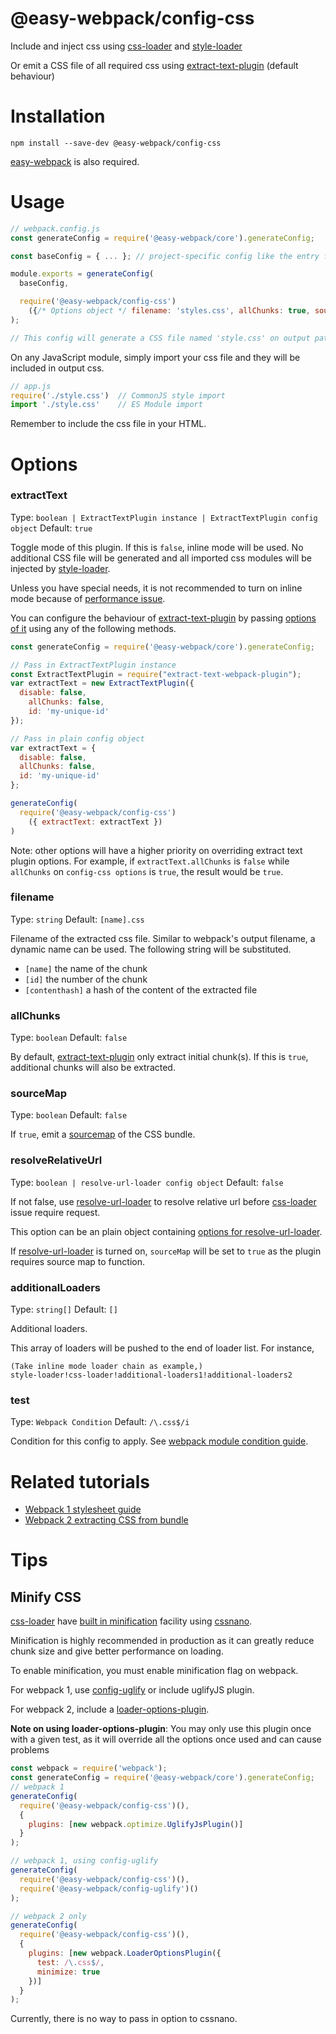 # @easy-webpack/config-css
Include and inject css using [css-loader] and [style-loader]

Or emit a CSS file of all required css using [extract-text-plugin] (default behaviour)

# Installation
```
npm install --save-dev @easy-webpack/config-css
```
[easy-webpack](https://github.com/easy-webpack/core) is also required.

# Usage
```js
// webpack.config.js
const generateConfig = require('@easy-webpack/core').generateConfig;

const baseConfig = { ... }; // project-specific config like the entry file

module.exports = generateConfig(
  baseConfig,

  require('@easy-webpack/config-css')
    ({/* Options object */ filename: 'styles.css', allChunks: true, sourceMap: false })
);

// This config will generate a CSS file named 'style.css' on output path of all required sources
```

On any JavaScript module, simply import your css file and they will be included in output css.
```js
// app.js
require('./style.css')  // CommonJS style import
import './style.css'    // ES Module import
```

Remember to include the css file in your HTML.

# Options
### extractText
Type: `boolean | ExtractTextPlugin instance | ExtractTextPlugin config object` Default: `true`

Toggle mode of this plugin. If this is `false`, inline mode will be used.
No additional CSS file will be generated and all imported css modules will be injected by [style-loader](https://github.com/webpack/style-loader).

Unless you have special needs, it is not recommended to turn on inline mode because of [performance issue](https://github.com/webpack/extract-text-webpack-plugin#usage-example-with-css).

You can configure the behaviour of [extract-text-plugin] by passing [options of it](https://github.com/webpack/extract-text-webpack-plugin#api) using any of the following methods.

```js
const generateConfig = require('@easy-webpack/core').generateConfig;

// Pass in ExtractTextPlugin instance
const ExtractTextPlugin = require("extract-text-webpack-plugin");
var extractText = new ExtractTextPlugin({
  disable: false,
    allChunks: false,
    id: 'my-unique-id'
}); 

// Pass in plain config object
var extractText = {
  disable: false,
  allChunks: false,
  id: 'my-unique-id'
};

generateConfig(
  require('@easy-webpack/config-css')
    ({ extractText: extractText })
)
```

Note: other options will have a higher priority on overriding extract text plugin options. 
For example, if `extractText.allChunks` is `false` while `allChunks` on `config-css options` is `true`, the result would be `true`. 

### filename
Type: `string` Default: `[name].css`

Filename of the extracted css file.
Similar to webpack's output filename, a dynamic name can be used. The following string will be substituted.
 - `[name]` the name of the chunk
 - `[id]` the number of the chunk
 - `[contenthash]` a hash of the content of the extracted file

### allChunks
Type: `boolean`  Default: `false`

By default, [extract-text-plugin] only extract initial chunk(s). If this is `true`, additional chunks will also be extracted.

### sourceMap
Type: `boolean` Default: `false`

If `true`, emit a [sourcemap](https://www.html5rocks.com/en/tutorials/developertools/sourcemaps/) of the CSS bundle.

### resolveRelativeUrl
Type: `boolean | resolve-url-loader config object` Default: `false`

If not false, use [resolve-url-loader] to resolve relative url before [css-loader] issue require request.

This option can be an plain object containing [options for resolve-url-loader](https://github.com/bholloway/resolve-url-loader#options).

If [resolve-url-loader] is turned on, `sourceMap` will be set to `true` as the plugin requires source map to function.

### additionalLoaders
Type: `string[]` Default: `[]`

Additional loaders.

This array of loaders will be pushed to the end of loader list. For instance,
```
(Take inline mode loader chain as example,)
style-loader!css-loader!additional-loaders1!additional-loaders2
```

### test
Type: `Webpack Condition` Default: `/\.css$/i`

Condition for this config to apply. See [webpack module condition guide](https://webpack.js.org/configuration/module/#condition).

# Related tutorials
 - [Webpack 1 stylesheet guide](https://webpack.github.io/docs/stylesheets.html)
 - [Webpack 2 extracting CSS from bundle](https://webpack.js.org/guides/code-splitting-css/)

# Tips
## Minify CSS
[css-loader] have [built in minification](https://github.com/webpack/css-loader#minification) facility using [cssnano](http://cssnano.co/).

Minification is highly recommended in production as it can greatly reduce chunk size and give better performance on loading.
 
To enable minification, you must enable minification flag on webpack.

For webpack 1, use [config-uglify](https://github.com/easy-webpack/config-uglify) or include uglifyJS plugin.

For webpack 2, include a [loader-options-plugin](https://webpack.js.org/plugins/loader-options-plugin/).

__Note on using loader-options-plugin__: You may only use this plugin once with a given test, as it will override all the options once used and can cause problems

```js
const webpack = require('webpack');
const generateConfig = require('@easy-webpack/core').generateConfig;
// webpack 1
generateConfig(
  require('@easy-webpack/config-css')(),
  {
    plugins: [new webpack.optimize.UglifyJsPlugin()]
  }
);

// webpack 1, using config-uglify
generateConfig(
  require('@easy-webpack/config-css')(),
  require('@easy-webpack/config-uglify')()
);

// webpack 2 only
generateConfig(
  require('@easy-webpack/config-css')(),
  {
    plugins: [new webpack.LoaderOptionsPlugin({
      test: /\.css$/,
      minimize: true
    })]
  }
);
```

Currently, there is no way to pass in option to cssnano.

[extract-text-plugin]: https://github.com/webpack/extract-text-webpack-plugin
[css-loader]: https://github.com/webpack/css-loader
[style-loader]: https://github.com/webpack/style-loader
[resolve-url-loader]: https://github.com/bholloway/resolve-url-loader